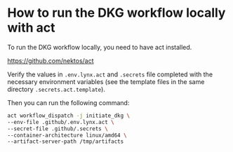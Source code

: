 # How to run the DKG workflow locally with act

To run the DKG workflow locally, you need to have act installed. 

https://github.com/nektos/act

Verify the values in `.env.lynx.act` and `.secrets` file completed with the 
necessary environment variables (see the template files in the same directory `.secrets.act.template`).

Then you can run the following command:

```bash
act workflow_dispatch -j initiate_dkg \
--env-file .github/.env.lynx.act \
--secret-file .github/.secrets \
--container-architecture linux/amd64 \
--artifact-server-path /tmp/artifacts
```